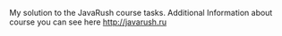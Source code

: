 My solution to the JavaRush course tasks. Additional Information about course you can see here http://javarush.ru
